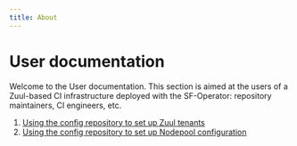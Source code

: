 ```yaml
---
title: About
---
```


# User documentation

Welcome to the User documentation. This section is aimed at the users of a Zuul-based CI infrastructure deployed with the SF-Operator: repository maintainers, CI engineers, etc.


1. [Using the config repository to set up Zuul tenants](./zuul_config_repository.md)
1. [Using the config repository to set up Nodepool configuration](./nodepool_config_repository.md)